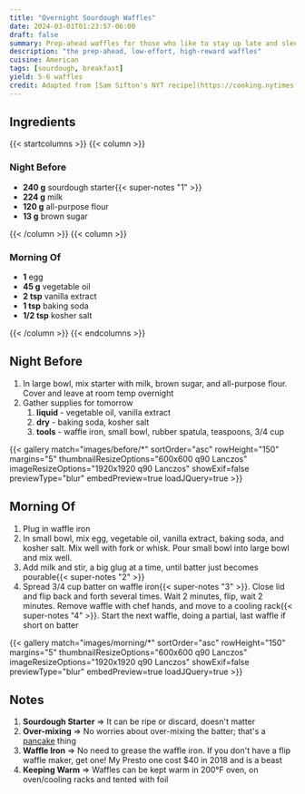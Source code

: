 ```yaml
---
title: "Overnight Sourdough Waffles"
date: 2024-03-01T01:23:57-06:00
draft: false
summary: Prep-ahead waffles for those who like to stay up late and sleep in.  Wake up, fire up waffle iron, and get rollin'
description: "the prep-ahead, low-effort, high-reward waffles"
cuisine: American
tags: [sourdough, breakfast]
yield: 5-6 waffles
credit: Adapted from [Sam Sifton's NYT recipe](https://cooking.nytimes.com/recipes/1018025-sourdough-pancake-or-waffle-batter)
---
```


## Ingredients

{{< startcolumns >}}
{{< column >}}

### Night Before

* **240 g** sourdough starter{{< super-notes "1" >}}
* **224 g** milk
* **120 g** all-purpose flour
* **13 g** brown sugar

{{< /column >}}
{{< column >}}

### Morning Of

* **1** egg
* **45 g** vegetable oil
* **2 tsp** vanilla extract
* **1 tsp** baking soda
* **1/2 tsp** kosher salt

{{< /column >}}
{{< endcolumns >}}

## Night Before

1. In large bowl, mix starter with milk, brown sugar, and all-purpose flour.  Cover and leave at room temp overnight
2. Gather supplies for tomorrow
   1. **liquid** - vegetable oil, vanilla extract
   2. **dry** - baking soda, kosher salt
   3. **tools** - waffle iron, small bowl, rubber spatula, teaspoons, 3/4 cup

{{< gallery match="images/before/*" sortOrder="asc" rowHeight="150" margins="5" thumbnailResizeOptions="600x600 q90 Lanczos" imageResizeOptions="1920x1920 q90 Lanczos" showExif=false previewType="blur" embedPreview=true loadJQuery=true >}}

## Morning Of

1. Plug in waffle iron
2. In small bowl, mix egg, vegetable oil, vanilla extract, baking soda, and kosher salt.  Mix well with fork or whisk. Pour small bowl into large bowl and mix well.
3. Add milk and stir, a big glug at a time, until batter just becomes pourable{{< super-notes "2" >}}
4. Spread 3/4 cup batter on waffle iron{{< super-notes "3" >}}. Close lid and flip back and forth several times.  Wait 2 minutes, flip, wait 2 minutes.  Remove waffle with chef hands, and move to a cooling rack{{< super-notes "4" >}}.  Start the next waffle, doing a partial, last waffle if short on batter

{{< gallery match="images/morning/*" sortOrder="asc" rowHeight="150" margins="5" thumbnailResizeOptions="600x600 q90 Lanczos" imageResizeOptions="1920x1920 q90 Lanczos" showExif=false previewType="blur" embedPreview=true loadJQuery=true >}}

## Notes

1. **Sourdough Starter** => It can be ripe or discard, doesn't matter
2. **Over-mixing** => No worries about over-mixing the batter; that's a [pancake](/recipes/overnight-sourdough-pancakes) thing
3. **Waffle Iron** => No need to grease the waffle iron.  If you don't have a flip waffle maker, get one!  My Presto one cost $40 in 2018 and is a beast
4. **Keeping Warm** => Waffles can be kept warm in 200°F oven, on oven/cooling racks and tented with foil
